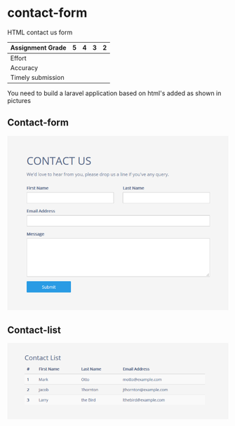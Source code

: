 # contact-form
HTML contact us form


| Assignment Grade | 5 | 4 | 3 | 2 |
| --- | --- | --- | --- | --- |
| Effort |  |  |  |  |
| Accuracy |  |  |  |  |
| Timely submission |  |  |  |  |



You need to build a laravel application based on html's added as shown in pictures

## Contact-form

![contact form](https://github.com/badranawad/contact-form/raw/master/contact%20form.png)

## Contact-list

![contact list table](https://github.com/badranawad/contact-form/raw/master/contact-list.png)
